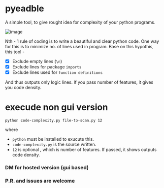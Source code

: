 # pyeadble
A simple tool, to give rought idea for complexity of your python programs.

![image](https://user-images.githubusercontent.com/5060113/150646611-cf38938e-3bc7-449d-b3e1-f190c05af288.png)

Nth - 1 rule of coding is to write a beautiful and clear python code. One way for this is to minimize no. of lines used in program.
Base on this hypothis, this tool - 

- [x] Exclude empty lines (`\n`)
- [x] Exclude lines for package `imports`
- [x] Exclude lines used for `function definitions`

And thus outputs only logic lines. If you pass number of features, it gives you code density. 

# execude non gui version

```
python code-complexity.py file-to-scan.py 12
```

where 
- `python` must be installed to exucute this.
- `code-complexity.py` is the source written.
- `12` is optional , which is number of features. If passed, it shows outputs code density.

### DM for hosted version (gui based)

### P.R. and issues are welcome 
